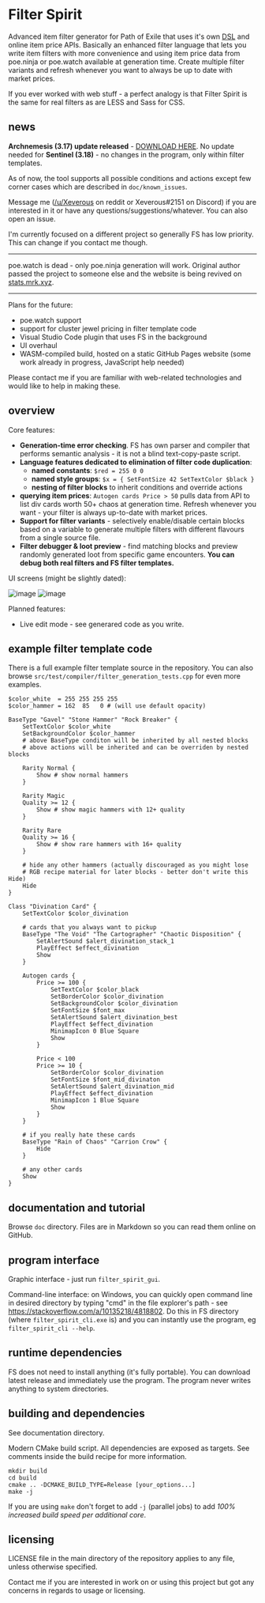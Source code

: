 # Filter Spirit

Advanced item filter generator for Path of Exile that uses it's own [DSL](https://en.wikipedia.org/wiki/Domain-specific_language) and online item price APIs. Basically an enhanced filter language that lets you write item filters with more convenience and using item price data from poe.ninja or poe.watch available at generation time. Create multiple filter variants and refresh whenever you want to always be up to date with market prices.

If you ever worked with web stuff - a perfect analogy is that Filter Spirit is the same for real filters as are LESS and Sass for CSS.

## news

**Archnemesis (3.17) update released** - [DOWNLOAD HERE](https://github.com/Xeverous/filter_spirit/releases). No update needed for **Sentinel (3.18)** - no changes in the program, only within filter templates.

As of now, the tool supports all possible conditions and actions except few corner cases which are described in `doc/known_issues`.

Message me ([/u/Xeverous](https://old.reddit.com/user/Xeverous/) on reddit or Xeverous#2151 on Discord) if you are interested in it or have any questions/suggestions/whatever. You can also open an issue.

I'm currently focused on a different project so generally FS has low priority. This can change if you contact me though.

___

poe.watch is dead - only poe.ninja generation will work. Original author passed the project to someone else and the website is being revived on [stats.mrk.xyz](https://stats.mrk.xyz).

___

Plans for the future:

- poe.watch support
- support for cluster jewel pricing in filter template code
- Visual Studio Code plugin that uses FS in the background
- UI overhaul
- WASM-compiled build, hosted on a static GitHub Pages website (some work already in progress, JavaScript help needed)

Please contact me if you are familiar with web-related technologies and would like to help in making these.

## overview

Core features:

- **Generation-time error checking**. FS has own parser and compiler that performs semantic analysis - it is not a blind text-copy-paste script.
- **Language features dedicated to elimination of filter code duplication**:
  - **named constants**: `$red = 255 0 0`
  - **named style groups**: `$x = { SetFontSize 42 SetTextColor $black }`
  - **nesting of filter blocks** to inherit conditions and override actions
- **querying item prices**: `Autogen cards Price > 50` pulls data from API to list div cards worth 50+ chaos at generation time. Refresh whenever you want - your filter is always up-to-date with market prices.
- **Support for filter variants** - selectively enable/disable certain blocks based on a variable to generate multiple filters with different flavours from a single source file.
- **Filter debugger & loot preview** - find matching blocks and preview randomly generated loot from specific game encounters. **You can debug both real filters and FS filter templates.**

UI screens (might be slightly dated):

![image](https://user-images.githubusercontent.com/20820409/99323133-d121c980-2871-11eb-843c-fe995abce24d.png)
![image](https://user-images.githubusercontent.com/20820409/102475151-d1bca400-4059-11eb-9028-110dd1d58ebf.png)

Planned features:

- Live edit mode - see generared code as you write.

## example filter template code

There is a full example filter template source in the repository. You can also browse `src/test/compiler/filter_generation_tests.cpp` for even more examples.

```
$color_white  = 255 255 255 255
$color_hammer = 162  85   0 # (will use default opacity)

BaseType "Gavel" "Stone Hammer" "Rock Breaker" {
	SetTextColor $color_white
	SetBackgroundColor $color_hammer
	# above BaseType conditon will be inherited by all nested blocks
	# above actions will be inherited and can be overriden by nested blocks

	Rarity Normal {
		Show # show normal hammers
	}

	Rarity Magic
	Quality >= 12 {
		Show # show magic hammers with 12+ quality
	}

	Rarity Rare
	Quality >= 16 {
		Show # show rare hammers with 16+ quality
	}

	# hide any other hammers (actually discouraged as you might lose
	# RGB recipe material for later blocks - better don't write this Hide)
	Hide
}

Class "Divination Card" {
	SetTextColor $color_divination

	# cards that you always want to pickup
	BaseType "The Void" "The Cartographer" "Chaotic Disposition" {
		SetAlertSound $alert_divination_stack_1
		PlayEffect $effect_divination
		Show
	}

	Autogen cards {
		Price >= 100 {
			SetTextColor $color_black
			SetBorderColor $color_divination
			SetBackgroundColor $color_divination
			SetFontSize $font_max
			SetAlertSound $alert_divination_best
			PlayEffect $effect_divination
			MinimapIcon 0 Blue Square
			Show
		}

		Price < 100
		Price >= 10 {
			SetBorderColor $color_divination
			SetFontSize $font_mid_divinaton
			SetAlertSound $alert_divination_mid
			PlayEffect $effect_divination
			MinimapIcon 1 Blue Square
			Show
		}
	}

	# if you really hate these cards
	BaseType "Rain of Chaos" "Carrion Crow" {
		Hide
	}

	# any other cards
	Show
}
```

## documentation and tutorial

Browse `doc` directory. Files are in Markdown so you can read them online on GitHub.

## program interface

Graphic interface - just run `filter_spirit_gui`.

Command-line interface: on Windows, you can quickly open command line in desired directory by typing "cmd" in the file explorer's path - see https://stackoverflow.com/a/10135218/4818802. Do this in FS directory (where `filter_spirit_cli.exe` is) and you can instantly use the program, eg `filter_spirit_cli --help`.

## runtime dependencies

FS does not need to install anything (it's fully portable). You can download latest release and immediately use the program. The program never writes anything to system directories.

## building and dependencies

See documentation directory.

Modern CMake build script. All dependencies are exposed as targets. See comments inside the build recipe for more information.

```
mkdir build
cd build
cmake .. -DCMAKE_BUILD_TYPE=Release [your_options...]
make -j
```

If you are using `make` don't forget to add `-j` (parallel jobs) to add *100% increased build speed per additional core*.

## licensing

LICENSE file in the main directory of the repository applies to any file, unless otherwise specified.

Contact me if you are interested in work on or using this project but got any concerns in regards to usage or licensing.
